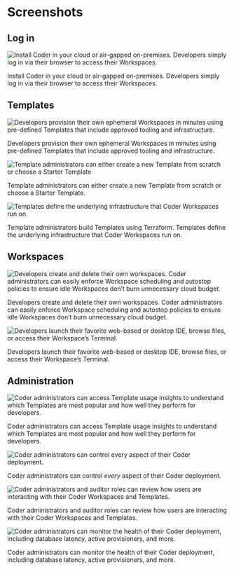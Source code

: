# Screenshots

## Log in

![Install Coder in your cloud or air-gapped on-premises. Developers simply log in via their browser to access their Workspaces.](../images/screenshots/coder-login.png)

Install Coder in your cloud or air-gapped on-premises. Developers simply log in
via their browser to access their Workspaces.

## Templates

![Developers provision their own ephemeral Workspaces in minutes using pre-defined Templates that include approved tooling and infrastructure.](../images/screenshots/templates-listing.png)

Developers provision their own ephemeral Workspaces in minutes using pre-defined
Templates that include approved tooling and infrastructure.

![Template administrators can either create a new Template from scratch or choose a Starter Template](../images/screenshots/starter-templates.png)

Template administrators can either create a new Template from scratch or choose
a Starter Template.

![Templates define the underlying infrastructure that Coder Workspaces run on.](../images/screenshots/terraform.png)

Template administrators build Templates using Terraform. Templates define the
underlying infrastructure that Coder Workspaces run on.

## Workspaces

![Developers create and delete their own workspaces. Coder administrators can easily enforce Workspace scheduling and autostop policies to ensure idle Workspaces don’t burn unnecessary cloud budget.](../images/screenshots/workspaces-listing.png)

Developers create and delete their own workspaces. Coder administrators can
easily enforce Workspace scheduling and autostop policies to ensure idle
Workspaces don’t burn unnecessary cloud budget.

![Developers launch their favorite web-based or desktop IDE, browse files, or access their Workspace’s Terminal.](../images/screenshots/workspace-running-with-topbar.png)

Developers launch their favorite web-based or desktop IDE, browse files, or
access their Workspace’s Terminal.

## Administration

![Coder administrators can access Template usage insights to understand which Templates are most popular and how well they perform for developers.](../images/screenshots/template-insights.png)

Coder administrators can access Template usage insights to understand which
Templates are most popular and how well they perform for developers.

![Coder administrators can control *every* aspect of their Coder deployment.](../images/screenshots/admin-settings.png)

Coder administrators can control *every* aspect of their Coder deployment.

![Coder administrators and auditor roles can review how users are interacting with their Coder Workspaces and Templates.](../images/screenshots/audit.png)

Coder administrators and auditor roles can review how users are interacting with
their Coder Workspaces and Templates.

![Coder administrators can monitor the health of their Coder deployment, including database latency, active provisioners, and more.](../images/screenshots/healthcheck.png)

Coder administrators can monitor the health of their Coder deployment, including
database latency, active provisioners, and more.

